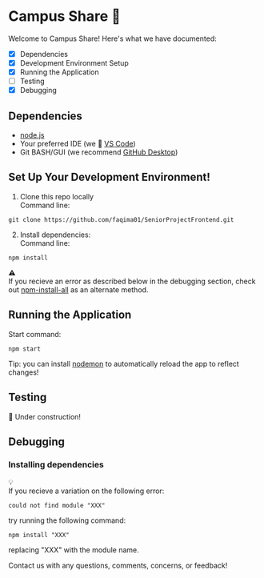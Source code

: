 # Campus Share :rabbit2:
Welcome to Campus Share! Here's what we have documented:  
- [X] Dependencies
- [X] Development Environment Setup
- [X] Running the Application
- [ ] Testing
- [X] Debugging

## Dependencies
* [node.js](https://nodejs.org/en/)
* Your preferred IDE (we :blue_heart: [VS Code](https://code.visualstudio.com/Download))
* Git BASH/GUI (we recommend [GitHub Desktop](https://desktop.github.com/))

## Set Up Your Development Environment!
1. Clone this repo locally  
Command line:  
```
git clone https://github.com/faqima01/SeniorProjectFrontend.git
```
2. Install dependencies:  
Command line:  
```
npm install
```  
:warning:  
If you recieve an error as described below in the debugging section, check out [npm-install-all](https://www.npmjs.com/package/npm-install-all) as an alternate method.

## Running the Application
Start command:  
```
npm start
```
Tip: you can install [nodemon](https://nodemon.io/) to automatically reload the app to reflect changes!  

## Testing
:construction_worker: Under construction!

## Debugging
### Installing dependencies
:bulb:  
If you recieve a variation on the following error:  
```
could not find module "XXX"
```  
try running the following command:  
```
npm install "XXX"
```  
replacing "XXX" with the module name.  

Contact us with any questions, comments, concerns, or feedback!
